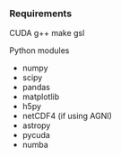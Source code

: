 ### Requirements ###

CUDA
g++
make
gsl

Python modules
 - numpy
 - scipy
 - pandas
 - matplotlib
 - h5py
 - netCDF4 (if using AGNI)
 - astropy
 - pycuda
 - numba